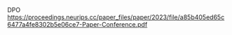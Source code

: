 DPO https://proceedings.neurips.cc/paper_files/paper/2023/file/a85b405ed65c6477a4fe8302b5e06ce7-Paper-Conference.pdf